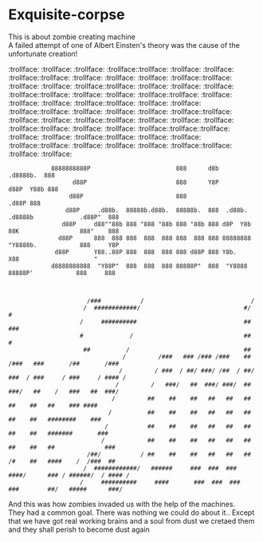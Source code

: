 # Exquisite-corpse 
This is about zombie creating machine  
A failed attempt of one of Albert Einsten's theory was the cause of the unfortunate creation!

:trollface: :trollface: :trollface: :trollface::trollface: :trollface: :trollface: :trollface::trollface: :trollface: :trollface: :trollface: :trollface::trollface: :trollface: :trollface: :trollface::trollface: :trollface: :trollface: :trollface: :trollface::trollface: :trollface: :trollface: :trollface::trollface:
:trollface: :trollface: :trollface: :trollface::trollface: :trollface: :trollface: :trollface::trollface: :trollface: :trollface: :trollface: :trollface::trollface: :trollface: :trollface: :trollface::trollface: :trollface: :trollface: :trollface: :trollface::trollface: :trollface: :trollface: :trollface::trollface::trollface: :trollface: :trollface: :trollface::trollface: :trollface: :trollface: :trollface::trollface: :trollface: :trollface: :trollface: :trollface::trollface: :trollface: :trollface: 

          
                8888888888P                        888      d8b                            .d8888b.  888 
                      d88P                         888      Y8P                           d88P  Y88b 888 
                     d88P                          888                                         .d88P 888 
                    d88P     .d88b.  88888b.d88b.  88888b.  888  .d88b.  .d8888b             .d88P"  888 
                   d88P     d88""88b 888 "888 "88b 888 "88b 888 d8P  Y8b 88K                 888"    888 
                  d88P      888  888 888  888  888 888  888 888 88888888 "Y8888b.            888     Y8P 
                 d88P       Y88..88P 888  888  888 888 d88P 888 Y8b.          X88                     "  
                d8888888888  "Y88P"  888  888  888 88888P"  888  "Y8888   88888P'            888     888 


                                                                                                       
                          /###           /                              /                                      
                         /  ############/                             #/          #                            
                        /     ##########                              ##         ###                           
                        #             /                               ##          #                            
                         ##          /                                ##                                       
                                    /         /###   ### /### /###    ## /###   ###       /##       /###       
                                   /         / ###  / ##/ ###/ /##  / ##/ ###  / ###     / ###     / #### /    
                                  /         /   ###/   ##  ###/ ###/  ##   ###/   ##    /   ###   ##  ###/     
                                 /         ##    ##    ##   ##   ##   ##    ##    ##   ##    ### ####          
                                /          ##    ##    ##   ##   ##   ##    ##    ##   ########    ###         
                               /           ##    ##    ##   ##   ##   ##    ##    ##   #######       ###       
                              /            ##    ##    ##   ##   ##   ##    ##    ##   ##              ###     
                          /##/           / ##    ##    ##   ##   ##   ##    /#    ##   ####    /  /###  ##     
                         /  ############/   ######     ###  ###  ###   ####/      ### / ######/  / #### /      
                        /     ##########     ####       ###  ###  ###   ###        ##/   #####      ###/   

And this was how zombies invaded us with the help of the machines.  
They had a common goal.
There was nothing we could do about it..
Except that we have got real working brains and a soul
from dust we cretaed them and they shall perish to become dust again